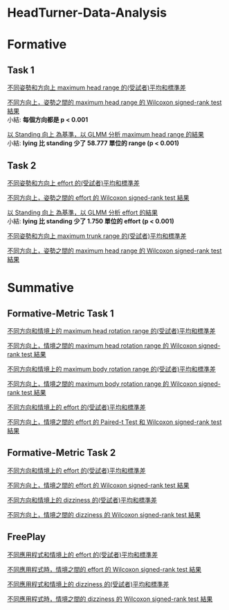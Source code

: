 # HeadTurner-Data-Analysis

# Formative
## Task 1
[不同姿勢和方向上 maximum head range 的(受試者)平均和標準差](/Formative/Result%20Processed/T1_Result.csv)

[不同方向上，姿勢之間的 maximum head range 的 Wilcoxon signed-rank test 結果](/Formative/Result%20Processed/T1_pValue_Result.txt)  
小結: **每個方向都是 p < 0.001**

[以 Standing 向上 為基準，以 GLMM 分析 maximum head range 的結果](/Formative/Result%20Processed/T1_Model_Summary.txt)  
小結: **lying 比 standing 少了 58.777 單位的 range (p < 0.001)**


## Task 2
[不同姿勢和方向上 effort 的(受試者)平均和標準差](/Formative/Result%20Processed/T2_Result.csv)

[不同方向上，姿勢之間的 effort 的 Wilcoxon signed-rank test 結果](Formative/Result%20Processed/T1_pValue_Result.txt)

[以 Standing 向上 為基準，以 GLMM 分析 effort 的結果](/Formative/Result%20Processed/T2_Model_Summary.txt)  
小結: **lying 比 standing 少了 1.750 單位的 effort (p < 0.001)**

[不同姿勢和方向上 maximum trunk range 的(受試者)平均和標準差](/Formative/Result%20Processed/O3_MaxTrunkRotation.csv)

[不同方向上，姿勢之間的 maximum head range 的 Wilcoxon signed-rank test 結果](Formative/Result%20Processed/O3_pValue_Result.txt)

# Summative
## Formative-Metric Task 1
[不同方向和情境上的 maximum head rotation range 的(受試者)平均和標準差](/Summative/Processed%20Data/Summative_T1_HeadMaximumRange.csv)

[不同方向上，情境之間的 maximum head rotation range 的 Wilcoxon signed-rank test 結果](/Summative/Processed%20Data/Summative_T1_HeadMaximumRange_pval.csv)

[不同方向和情境上的 maximum body rotation range 的(受試者)平均和標準差](/Summative/Processed%20Data/Summative_T1_BodyMaximumRange.csv)

[不同方向上，情境之間的 maximum body rotation range 的 Wilcoxon signed-rank test 結果](/Summative/Processed%20Data/Summative_T1_BodyMaximumRange_pval.csv)

[不同方向和情境上的 effort 的(受試者)平均和標準差](/Summative/Processed%20Data/Summative_T1_Effort.csv)

[不同方向上，情境之間的 effort 的 Paired-t Test 和 Wilcoxon signed-rank test 結果](/Summative/Processed%20Data/Summative_T1_Effort_pval.csv)

## Formative-Metric Task 2
[不同方向和情境上的 effort 的(受試者)平均和標準差](/Summative/Processed%20Data/Summative_T2_Effort.csv)

[不同方向上，情境之間的 effort 的 Wilcoxon signed-rank test 結果](/Summative/Processed%20Data/Summative_T2_Effort_pval.csv)

[不同方向和情境上的 dizziness 的(受試者)平均和標準差](/Summative/Processed%20Data/Summative_T2_Dizziness.csv)

[不同方向上，情境之間的 dizziness 的 Wilcoxon signed-rank test 結果](/Summative/Processed%20Data/Summative_T2_Dizziness_pval.csv)

## FreePlay
[不同應用程式和情境上的 effort 的(受試者)平均和標準差](/Summative/Processed%20Data/Summative_Freeplay_Effort.csv)

[不同應用程式時，情境之間的 effort 的 Wilcoxon signed-rank test 結果](/Summative/Processed%20Data/Summative_Freeplay_Effort_pval.csv)

[不同應用程式和情境上的 dizziness 的(受試者)平均和標準差](/Summative/Processed%20Data/Summative_Freeplay_Dizziness.csv)

[不同應用程式時，情境之間的 dizziness 的 Wilcoxon signed-rank test 結果](/Summative/Processed%20Data/Summative_Freeplay_Dizziness_pval.csv)
